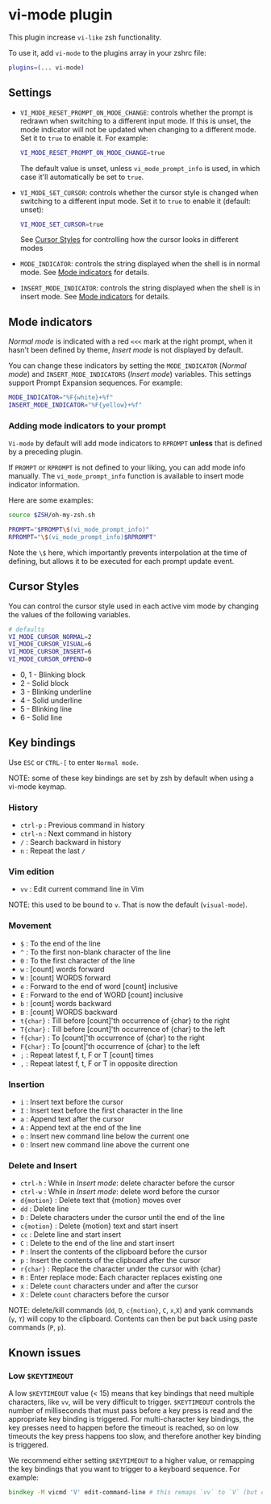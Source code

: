 # vi-mode plugin

This plugin increase `vi-like` zsh functionality.

To use it, add `vi-mode` to the plugins array in your zshrc file:

```zsh
plugins=(... vi-mode)
```

## Settings

-   `VI_MODE_RESET_PROMPT_ON_MODE_CHANGE`: controls whether the prompt is
    redrawn when switching to a different input mode. If this is unset, the mode
    indicator will not be updated when changing to a different mode. Set it to
    `true` to enable it. For example:

    ```zsh
    VI_MODE_RESET_PROMPT_ON_MODE_CHANGE=true
    ```

    The default value is unset, unless `vi_mode_prompt_info` is used, in which
    case it'll automatically be set to `true`.

-   `VI_MODE_SET_CURSOR`: controls whether the cursor style is changed when
    switching to a different input mode. Set it to `true` to enable it (default:
    unset):

    ```zsh
    VI_MODE_SET_CURSOR=true
    ```

    See [Cursor Styles](#cursor-styles) for controlling how the cursor looks in
    different modes

-   `MODE_INDICATOR`: controls the string displayed when the shell is in normal
    mode. See [Mode indicators](#mode-indicators) for details.

-   `INSERT_MODE_INDICATOR`: controls the string displayed when the shell is in
    insert mode. See [Mode indicators](#mode-indicators) for details.

## Mode indicators

_Normal mode_ is indicated with a red `<<<` mark at the right prompt, when it
hasn't been defined by theme, _Insert mode_ is not displayed by default.

You can change these indicators by setting the `MODE_INDICATOR` (_Normal mode_)
and `INSERT_MODE_INDICATORS` (_Insert mode_) variables. This settings support
Prompt Expansion sequences. For example:

```zsh
MODE_INDICATOR="%F{white}+%f"
INSERT_MODE_INDICATOR="%F{yellow}+%f"
```

### Adding mode indicators to your prompt

`Vi-mode` by default will add mode indicators to `RPROMPT` **unless** that is
defined by a preceding plugin.

If `PROMPT` or `RPROMPT` is not defined to your liking, you can add mode info
manually. The `vi_mode_prompt_info` function is available to insert mode
indicator information.

Here are some examples:

```sh
source $ZSH/oh-my-zsh.sh

PROMPT="$PROMPT\$(vi_mode_prompt_info)"
RPROMPT="\$(vi_mode_prompt_info)$RPROMPT"
```

Note the `\$` here, which importantly prevents interpolation at the time of
defining, but allows it to be executed for each prompt update event.

## Cursor Styles

You can control the cursor style used in each active vim mode by changing the
values of the following variables.

```zsh
# defaults
VI_MODE_CURSOR_NORMAL=2
VI_MODE_CURSOR_VISUAL=6
VI_MODE_CURSOR_INSERT=6
VI_MODE_CURSOR_OPPEND=0
```

-   0, 1 - Blinking block
-   2 - Solid block
-   3 - Blinking underline
-   4 - Solid underline
-   5 - Blinking line
-   6 - Solid line

## Key bindings

Use `ESC` or `CTRL-[` to enter `Normal mode`.

NOTE: some of these key bindings are set by zsh by default when using a vi-mode
keymap.

### History

-   `ctrl-p` : Previous command in history
-   `ctrl-n` : Next command in history
-   `/` : Search backward in history
-   `n` : Repeat the last `/`

### Vim edition

-   `vv` : Edit current command line in Vim

NOTE: this used to be bound to `v`. That is now the default (`visual-mode`).

### Movement

-   `$` : To the end of the line
-   `^` : To the first non-blank character of the line
-   `0` : To the first character of the line
-   `w` : [count] words forward
-   `W` : [count] WORDS forward
-   `e` : Forward to the end of word [count] inclusive
-   `E` : Forward to the end of WORD [count] inclusive
-   `b` : [count] words backward
-   `B` : [count] WORDS backward
-   `t{char}` : Till before [count]'th occurrence of {char} to the right
-   `T{char}` : Till before [count]'th occurrence of {char} to the left
-   `f{char}` : To [count]'th occurrence of {char} to the right
-   `F{char}` : To [count]'th occurrence of {char} to the left
-   `;` : Repeat latest f, t, F or T [count] times
-   `,` : Repeat latest f, t, F or T in opposite direction

### Insertion

-   `i` : Insert text before the cursor
-   `I` : Insert text before the first character in the line
-   `a` : Append text after the cursor
-   `A` : Append text at the end of the line
-   `o` : Insert new command line below the current one
-   `O` : Insert new command line above the current one

### Delete and Insert

-   `ctrl-h` : While in _Insert mode_: delete character before the cursor
-   `ctrl-w` : While in _Insert mode_: delete word before the cursor
-   `d{motion}` : Delete text that {motion} moves over
-   `dd` : Delete line
-   `D` : Delete characters under the cursor until the end of the line
-   `c{motion}` : Delete {motion} text and start insert
-   `cc` : Delete line and start insert
-   `C` : Delete to the end of the line and start insert
-   `P` : Insert the contents of the clipboard before the cursor
-   `p` : Insert the contents of the clipboard after the cursor
-   `r{char}` : Replace the character under the cursor with {char}
-   `R` : Enter replace mode: Each character replaces existing one
-   `x` : Delete `count` characters under and after the cursor
-   `X` : Delete `count` characters before the cursor

NOTE: delete/kill commands (`dd`, `D`, `c{motion}`, `C`, `x`,`X`) and yank
commands (`y`, `Y`) will copy to the clipboard. Contents can then be put back
using paste commands (`P`, `p`).

## Known issues

### Low `$KEYTIMEOUT`

A low `$KEYTIMEOUT` value (< 15) means that key bindings that need multiple
characters, like `vv`, will be very difficult to trigger. `$KEYTIMEOUT` controls
the number of milliseconds that must pass before a key press is read and the
appropriate key binding is triggered. For multi-character key bindings, the key
presses need to happen before the timeout is reached, so on low timeouts the key
press happens too slow, and therefore another key binding is triggered.

We recommend either setting `$KEYTIMEOUT` to a higher value, or remapping the
key bindings that you want to trigger to a keyboard sequence. For example:

```zsh
bindkey -M vicmd 'V' edit-command-line # this remaps `vv` to `V` (but overrides `visual-mode`)
```
